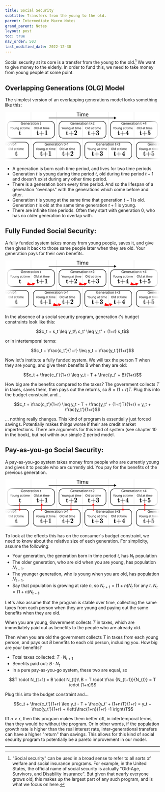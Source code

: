 ```yaml
---
title: Social Security
subtitle: Transfers from the young to the old.
parent: Intermediate Macro Notes
grand_parent: Notes
layout: post
toc: true
nav_order: 503
last_modified_date: 2022-12-30
---
```


Social security at its core is a transfer from the young to the old.[^otherssprograms]
We want to give money to the elderly. In order to fund this, we need to take money from young people at some point.

[^otherssprograms]: "Social security" can be used in a broad sense to refer to all sorts of welfare and social insurance programs. For example, in the United States, the official name of social security is actually "Old-Age, Survivors, and Disability Insurance". But given that nearly everyone grows old, this makes up the largest part of any such program, and is what we focus on here.


## Overlapping Generations (OLG) Model 

The simplest version of an overlapping generations model looks something like this:

![](img-socialsecurity_olg_v2.webp)

- A generation is born each time period, and lives for two time periods. 
- Generation $t$ is young during time period $t$, old during time period $t+1$ and doesn't exist during any other time period.
- There is a generation born every time period. And so the lifespan of a generation "overlaps" with the generations which come before and after.
- Generation $t$ is young at the same time that generation $t-1$ is old. Generation $t$ is old at the same time generation $t+1$ is young. 
- There are infinite time periods. Often they start with generation $0$, who has no older generation to overlap with.

<div class="pagebreak"></div>



## Fully Funded Social Security:

A fully funded system takes money from young people, saves it, and give then gives it back to those same people later when they are old.
Your generation pays for their own benefits.

![](img-socialsecurity_olg_fullyfunded.png)

In the absence of a social security program, generation $t$'s budget constraints look like this:

$$c_t + s_t \leq y_t\\
c_t' \leq y_t' + (1+r) s_t$$

or in intertemporal terms:

$$c_t + \frac{c_t'}{1+r} \leq y_t + \frac{y_t'}{1+r}$$

Now let's institute a fully funded system. We will tax the person T when they are young, and give them
benefits B when they are old:

$$c_t + \frac{c_t'}{1+r} \leq y_t - T + \frac{y_t' + B}{1+r}$$

How big are the benefits compared to the taxes?
The government collects $T$ in taxes, saves them, then pays out the returns, so $B=(1+r)T$.
Plug this into the budget constraint and...

$$c_t + \frac{c_t'}{1+r} \leq y_t - T + \frac{y_t' + (1+r)T}{1+r} = y_t + \frac{y_t'}{1+r}$$

... nothing really changes.
This kind of program is essentially just forced savings. 
Potentially makes things worse if their are credit market imperfections.
There are arguments for this kind of system (see chapter 10 in the book), but not within our simple 2 period model.

<div class="pagebreak"></div>



## Pay-as-you-go Social Security:

A pay-as-you-go system takes money from people who are currently young and gives it to people who are currently old.
You pay for the benefits of the previous generation.

![](img-socialsecurity_olg_payasyougo.png)

To look at the effects this has on the consumer's budget constraint, 
we need to know about the relative size of each generation.
For simplicity, assume the following:
- Your generation, the generation born in time period $t$, has $N_{t}$ population
- The older generation, who are old when you are young, has population $N_{t-1}$.
- The younger generation, who is young when you are old, has population $N_{t+1}$.
- Say that population is growing at rate $n$, so $N_{t+1}=(1+n)N_{t}$ for any $t$. $N_{t}=(1+n)N_{t-1}$.

Let's also assume that the program is stable over time, collecting the same taxes from each person when they are young and paying out the same benefits when they are old.

When you are young, Government collects $T$ in taxes, which are immediately paid out as benefits to the people who are already old.

Then when you are old the government collects $T$ in taxes from each young person,
and pays out $B$ benefits to each old person, including you.
How big are your benefits?

- Total taxes collected: $T \cdot N_{t+1}$
- Benefits paid out: $B \cdot N_{t}$
- In a pure pay-as-you-go system, these two are equal, so 

$$T \cdot N_{t+1} = B \cdot N_{t}\\
B = T \cdot \frac {N_{t+1}}{N_{t}} = T \cdot (1+n)$$

Plug this into the budget constraint and...

$$c_t + \frac{c_t'}{1+r} \leq y_t - T + \frac{y_t' + (1+n)T}{1+r} = y_t + \frac{y_t'}{1+r} + \left(\frac{1+n}{1+r} -1 \right)T$$

Iff $n > r$, then this program makes them better off, in intertemporal terms, than they would be without the program.
Or in other words, if the population growth rate is higher than the real interest rate,
inter-generational transfers can have a higher "return" than savings.
This allows for this kind of social security program to potentially be a pareto improvement in our model.





<hr class="pagebreak">